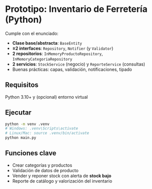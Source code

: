 # Prototipo: Inventario de Ferretería (Python)

Cumple con el enunciado:
- **Clase base/abstracta**: `BaseEntity`
- **≥2 interfaces**: `Repository`, `Notifier` (y `Validator`)
- **2 repositorios**: `InMemoryProductoRepository`, `InMemoryCategoriaRepository`
- **2 servicios**: `StockService` (negocio) y `ReporteService` (consultas)
- Buenas prácticas: capas, validación, notificaciones, tipado

## Requisitos
Python 3.10+ y (opcional) entorno virtual

## Ejecutar
```bash
python -m venv .venv
# Windows: .venv\Scripts\activate
# Linux/Mac: source .venv/bin/activate
python main.py
```

## Funciones clave
- Crear categorías y productos
- Validación de datos de producto
- Vender y reponer stock con alerta de **stock bajo**
- Reporte de catálogo y valorización del inventario

